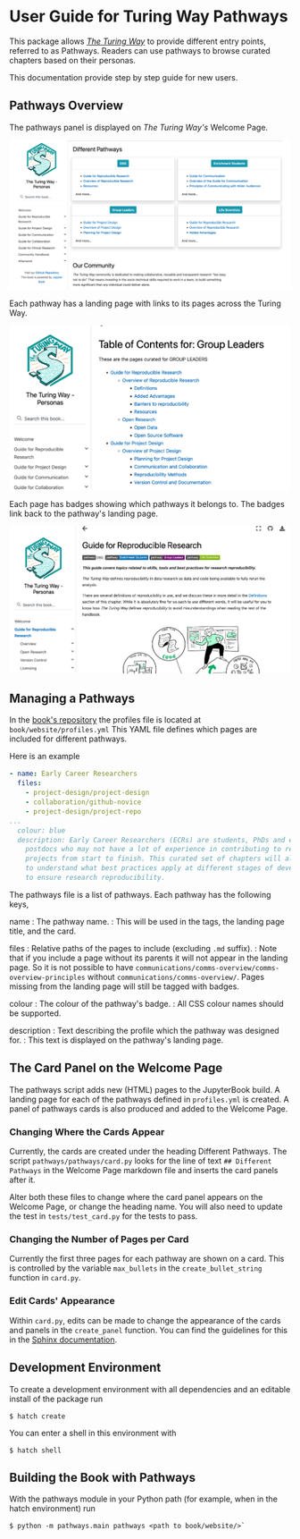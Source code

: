 # User Guide for Turing Way Pathways

This package allows [*The Turing Way*](https://the-turing-way.netlify.app) to provide different entry points, referred to as Pathways.
Readers can use pathways to browse curated chapters based on their personas.

This documentation provide step by step guide for new users.

## Pathways Overview

The pathways panel is displayed on *The Turing Way's* Welcome Page.

![The Turing Way's Welcome page showing the pathways panel. The panel has four cards, each for a different pathway. The pathways shown are DSG, Enrichment Students, Group Leaders and Life Scientists. For each pathway there is a button to take you to that pathway and a preview of the chapters it contains.](images/image_panel.png "The pathways panel on The Turing Way's Welcome Page")

Each pathway has a landing page with links to its pages across the Turing Way.

![The landing page for the Group Leaders pathway. The page explains that it curates items for the Group Leaders pathway. There is a table of contents which shows the guides, chapters and pages which form the pathway.](images/image_landingpage.png "A pathway landing page")

Each page has badges showing which pathways it belongs to.
The badges link back to the pathway's landing page.

![The entry page for the Guide for Reproducible Research. Below the page's title are a set of badges in a row, which show the pathways that this page belongs to. Each badge is split into two halves vertically. The left-hand side reads "pathway" in light text on a dark background. The right-hand side shows the name of the pathway. Each pathway's badge uses a different coloured background on the right-hand side to help distinguish them.](./images/image_tags.png "A page showing pathway badges")

## Managing a Pathways

In the [book's repository](https://github.com/the-turing-way/the-turing-way) the profiles file is located at `book/website/profiles.yml`
This YAML file defines which pages are included for different pathways.

Here is an example

```yaml
- name: Early Career Researchers
  files:
    - project-design/project-design
    - collaboration/github-novice
    - project-design/project-repo
...
  colour: blue
  description: Early Career Researchers (ECRs) are students, PhDs and early-stage
    postdocs who may not have a lot of experience in contributing to research
    projects from start to finish. This curated set of chapters will allow them
    to understand what best practices apply at different stages of development
    to ensure research reproducibility.
```

The pathways file is a list of pathways.
Each pathway has the following keys,

name
: The pathway name.
: This will be used in the tags, the landing page title, and the card.

files
: Relative paths of the pages to include (excluding `.md` suffix).
: Note that if you include a page without its parents it will not appear in the landing page.
  So it is not possible to have `communications/comms-overview/comms-overview-principles` without `communications/comms-overview/`.
  Pages missing from the landing page will still be tagged with badges.

colour
: The colour of the pathway's badge.
: All CSS colour names should be supported.

description
: Text describing the profile which the pathway was designed for.
: This text is displayed on the pathway's landing page.

## The Card Panel on the Welcome Page

The pathways script adds new (HTML) pages to the JupyterBook build.
A landing page for each of the pathways defined in `profiles.yml` is created.
A panel of pathways cards is also produced and added to the Welcome Page.

### Changing Where the Cards Appear

Currently, the cards are created under the heading Different Pathways.
The script `pathways/pathways/card.py` looks for the line of text `## Different Pathways` in the Welcome Page markdown file and inserts the card panels after it.

Alter both these files to change where the card panel appears on the Welcome Page, or change the heading name.
You will also need to update the test in `tests/test_card.py` for the tests to pass.

### Changing the Number of Pages per Card

Currently the first three pages for each pathway are shown on a card.
This is controlled by the variable `max_bullets` in the `create_bullet_string` function in `card.py`.

### Edit Cards' Appearance

Within `card.py`, edits can be made to change the appearance of the cards and panels in the `create_panel` function.
You can find the guidelines for this in the [Sphinx documentation](https://sphinx-panels.readthedocs.io/en/latest/#card-layout).

## Development Environment

To create a development environment with all dependencies and an editable install of the package run

```console
$ hatch create
```

You can enter a shell in this environment with

```console
$ hatch shell
```

## Building the Book with Pathways

With the pathways module in your Python path (for example, when in the hatch environment) run

```console
$ python -m pathways.main pathways <path to book/website/>`
```
